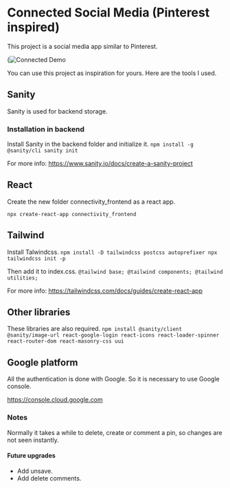 # Connected Social Media (Pinterest inspired)

This project is a social media app similar to Pinterest.

(![Connected Demo](https://user-images.githubusercontent.com/60159818/201227892-696aa222-c3dc-4026-9df0-432d5494ac90.JPG)

You can use this project as inspiration for yours. Here are the tools I used.

## Sanity

Sanity is used for backend storage.

### Installation in backend

Install Sanity in the backend folder and initialize it.
`
npm install -g @sanity/cli
sanity init
`

For more info: <https://www.sanity.io/docs/create-a-sanity-project>

## React

Create the new folder connectivity_frontend as a react app.

`
npx create-react-app connectivity_frontend
`

## Tailwind

Install Talwindcss.
`
npm install -D tailwindcss postcss autoprefixer
npx tailwindcss init -p
`

Then add it to index.css.
`
@tailwind base;
@tailwind components;
@tailwind utilities;
`

For more info: <https://tailwindcss.com/docs/guides/create-react-app>

## Other libraries

These libraries are also required.
`
npm install @sanity/client @sanity/image-url react-google-login react-icons react-loader-spinner react-router-dom react-masonry-css uui
`

## Google platform

All the authentication is done with Google. So it is necessary to use Google console.

<https://console.cloud.google.com>

### Notes

Normally it takes a while to delete, create or comment a pin, so changes are not seen instantly.

#### Future upgrades

- Add unsave.
- Add delete comments.
